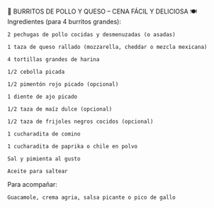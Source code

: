 🌯 BURRITOS DE POLLO Y QUESO – CENA FÁCIL Y DELICIOSA
🍽️ Ingredientes (para 4 burritos grandes):

    2 pechugas de pollo cocidas y desmenuzadas (o asadas)

    1 taza de queso rallado (mozzarella, cheddar o mezcla mexicana)

    4 tortillas grandes de harina

    1/2 cebolla picada

    1/2 pimentón rojo picado (opcional)

    1 diente de ajo picado

    1/2 taza de maíz dulce (opcional)

    1/2 taza de frijoles negros cocidos (opcional)

    1 cucharadita de comino

    1 cucharadita de paprika o chile en polvo

    Sal y pimienta al gusto

    Aceite para saltear

Para acompañar:

    Guacamole, crema agria, salsa picante o pico de gallo